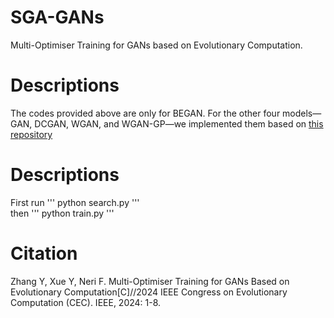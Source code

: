 
# SGA-GANs
Multi-Optimiser Training for GANs based on Evolutionary Computation.

# Descriptions
The codes provided above are only for BEGAN. For the other four models—GAN, DCGAN, WGAN, and WGAN-GP—we implemented them based on [this repository](https://github.com/eriklindernoren/PyTorch-GAN)

# Descriptions
First run 
'''
python search.py
'''
<br />
then 
'''
python train.py
'''

# Citation
Zhang Y, Xue Y, Neri F. Multi-Optimiser Training for GANs Based on Evolutionary Computation[C]//2024 IEEE Congress on Evolutionary Computation (CEC). IEEE, 2024: 1-8.
